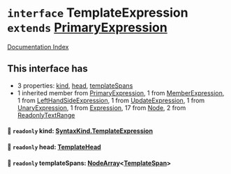 # `interface` TemplateExpression `extends` [PrimaryExpression](../interface.PrimaryExpression/README.md)

[Documentation Index](../README.md)

## This interface has

- 3 properties:
[kind](#-readonly-kind-syntaxkindtemplateexpression),
[head](#-readonly-head-templatehead),
[templateSpans](#-readonly-templatespans-nodearraytemplatespan)
- 1 inherited member from [PrimaryExpression](../interface.PrimaryExpression/README.md), 1 from [MemberExpression](../interface.MemberExpression/README.md), 1 from [LeftHandSideExpression](../interface.LeftHandSideExpression/README.md), 1 from [UpdateExpression](../interface.UpdateExpression/README.md), 1 from [UnaryExpression](../interface.UnaryExpression/README.md), 1 from [Expression](../interface.Expression/README.md), 17 from [Node](../interface.Node/README.md), 2 from [ReadonlyTextRange](../interface.ReadonlyTextRange/README.md)


#### 📄 `readonly` kind: [SyntaxKind.TemplateExpression](../enum.SyntaxKind/README.md#templateexpression--228)



#### 📄 `readonly` head: [TemplateHead](../interface.TemplateHead/README.md)



#### 📄 `readonly` templateSpans: [NodeArray](../interface.NodeArray/README.md)\<[TemplateSpan](../interface.TemplateSpan/README.md)>



